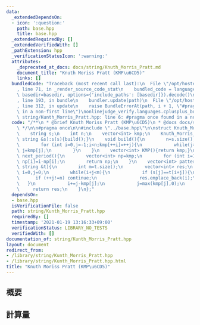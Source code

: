 ```yaml
---
data:
  _extendedDependsOn:
  - icon: ':question:'
    path: base.hpp
    title: base.hpp
  _extendedRequiredBy: []
  _extendedVerifiedWith: []
  _pathExtension: hpp
  _verificationStatusIcon: ':warning:'
  attributes:
    _deprecated_at_docs: docs/string/Knuth_Morris_Pratt.md
    document_title: "Knuth Moriss Pratt (KMP\u6CD5)"
    links: []
  bundledCode: "Traceback (most recent call last):\n  File \"/opt/hostedtoolcache/Python/3.9.1/x64/lib/python3.9/site-packages/onlinejudge_verify/documentation/build.py\"\
    , line 71, in _render_source_code_stat\n    bundled_code = language.bundle(stat.path,\
    \ basedir=basedir, options={'include_paths': [basedir]}).decode()\n  File \"/opt/hostedtoolcache/Python/3.9.1/x64/lib/python3.9/site-packages/onlinejudge_verify/languages/cplusplus.py\"\
    , line 193, in bundle\n    bundler.update(path)\n  File \"/opt/hostedtoolcache/Python/3.9.1/x64/lib/python3.9/site-packages/onlinejudge_verify/languages/cplusplus_bundle.py\"\
    , line 312, in update\n    raise BundleErrorAt(path, i + 1, \"#pragma once found\
    \ in a non-first line\")\nonlinejudge_verify.languages.cplusplus_bundle.BundleErrorAt:\
    \ string/Kunth_Morris_Pratt.hpp: line 6: #pragma once found in a non-first line\n"
  code: "/**\n * @brief Knuth Moriss Pratt (KMP\u6CD5)\n * @docs docs/string/Knuth_Morris_Pratt.md\n\
    \ */\n\n#pragma once\n\n#include \"../base.hpp\"\n\nstruct Knuth_Morris_Pratt{\n\
    \    string s;\n    int n;\n    vector<int> kmp;\n    Knuth_Morris_Pratt(const\
    \ string &s):s(s){build();}\n    void build(){\n        n=s.size();\n        kmp.assign(n+1,-1);\n\
    \        for (int i=0,j=-1;i<n;kmp[++i]=++j){\n            while(j>=0&&s[i]!=s[j])\
    \ j=kmp[j];\n        }\n    }\n    vector<int> KMP(){return kmp;}\n    vector<int>\
    \ next_period(){\n        vector<int> np=kmp;\n        for (int i=1;i<kmp.size();++i)\
    \ np[i]=i-np[i];\n        return np;\n    }\n    vector<int> pattern_match(const\
    \ string &t){\n        int m=t.size();\n        vector<int> res;\n        int\
    \ i=0,j=0;\n        while(i+j<m){\n            if (s[j]==t[i+j]){\n          \
    \      if (++j!=n) continue;\n                res.emplace_back(i);\n         \
    \   }\n            i+=j-kmp[j];\n            j=max(kmp[j],0);\n        }\n   \
    \     return res;\n    }\n};"
  dependsOn:
  - base.hpp
  isVerificationFile: false
  path: string/Kunth_Morris_Pratt.hpp
  requiredBy: []
  timestamp: '2021-01-19 13:16:33+09:00'
  verificationStatus: LIBRARY_NO_TESTS
  verifiedWith: []
documentation_of: string/Kunth_Morris_Pratt.hpp
layout: document
redirect_from:
- /library/string/Kunth_Morris_Pratt.hpp
- /library/string/Kunth_Morris_Pratt.hpp.html
title: "Knuth Moriss Pratt (KMP\u6CD5)"
---
```

## 概要

## 計算量